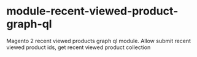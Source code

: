 # module-recent-viewed-product-graph-ql
Magento 2 recent viewed products graph ql module. Allow submit recent viewed product ids, get recent viewed product collection
